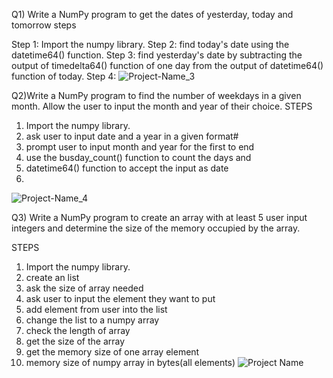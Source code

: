 Q1) Write a NumPy program to get the dates of yesterday, today and tomorrow
steps

  Step 1: Import the numpy library.
  Step 2: find today's date using the datetime64() function.
  Step 3: find yesterday's date by subtracting the output of timedelta64() function of one day from the output of datetime64() function of today.
  Step 4: 
![Project-Name_3](https://user-images.githubusercontent.com/60142434/123316324-63d7c480-d535-11eb-8a8c-c77c9e54a7b8.gif)




Q2)Write a NumPy program to find the number of weekdays in a given month. Allow the user to input the month and year of their choice.
STEPS
  1) Import the numpy library.
  2) ask user to input date and a year in a given format#
  3) prompt user to input month and year for the first to end
  4) use the busday_count() function to count the days and
  5) datetime64() function to accept the input as date
  6)
  
  ![Project-Name_4](https://user-images.githubusercontent.com/60142434/123323928-e2852f80-d53e-11eb-82df-6e1942a1fe2e.gif)



Q3) Write a NumPy program to create an array with at least 5 user input integers and determine the size of the memory occupied by the array.

STEPS
  1) Import the numpy library.
  2) create an list
  3) ask the size of array needed
  4) ask user to input the element they want to put
  5) add element from user into the list
  6) change the list to a numpy array
  7) check the length of array
  8) get the size of the array
  9) get the memory size of one array element
  10) memory size of numpy array in bytes(all elements)
![Project Name](https://user-images.githubusercontent.com/60142434/123334334-9db3c580-d54b-11eb-9297-99cfb9b71047.gif)




